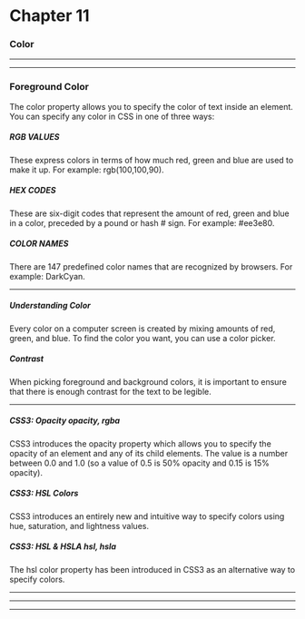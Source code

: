 # Chapter 11
### Color

---
---

### Foreground Color
The color property allows you to specify the color of text inside an element. You can specify any color in CSS in one of three ways:
##### RGB VALUES
These express colors in terms
of how much red, green and
blue are used to make it up. For
example: rgb(100,100,90).

##### HEX CODES
These are six-digit codes that
represent the amount of red,
green and blue in a color,
preceded by a pound or hash #
sign. For example: #ee3e80.

##### COLOR NAMES
There are 147 predefined color
names that are recognized
by browsers. For example:
DarkCyan.

---

##### Understanding Color
Every color on a computer screen is created by mixing amounts of red, green, and blue. To find the color you want, you can use a color picker.

##### Contrast
When picking foreground and background colors, it is important to ensure that there is enough contrast for the text to be legible.

---

##### CSS3: Opacity opacity, rgba
CSS3 introduces the opacity property which allows you to specify the opacity of an element and any of its child elements.
The value is a number between 0.0 and 1.0 (so a value of 0.5
is 50% opacity and 0.15 is 15% opacity).

##### CSS3: HSL Colors
CSS3 introduces an entirely new and intuitive way to specify colors using hue, saturation, and lightness values.


##### CSS3: HSL & HSLA hsl, hsla
The hsl color property has been introduced in CSS3 as an
alternative way to specify colors.








---
---
---





